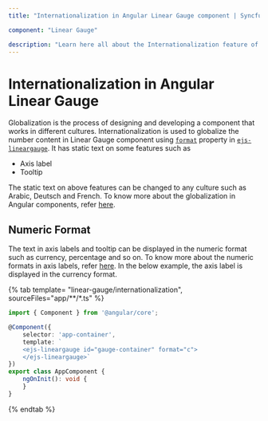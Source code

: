 ```yaml
---
title: "Internationalization in Angular Linear Gauge component | Syncfusion"

component: "Linear Gauge"

description: "Learn here all about the Internationalization feature of Syncfusion Angular Linear Gauge component and more."
---
```


# Internationalization in Angular Linear Gauge

Globalization is the process of designing and developing a component that works in different cultures. Internationalization is used to globalize the number content in Linear Gauge component using [`format`](../api/linear-gauge/label/#format) property in [`ejs-lineargauge`](../api/linear-gauge/linearGaugeModel/).  It has static text on some features such as

* Axis label
* Tooltip

The static text on above features can be changed to any culture such as Arabic, Deutsch and French. To know more about the globalization in Angular components, refer [here](https://ej2.syncfusion.com/angular/documentation/common/internationalization/).

## Numeric Format

The text in axis labels and tooltip can be displayed in the numeric format such as currency, percentage and so on. To know more about the numeric formats in axis labels, refer [here](axis/#displaying-numeric-format-in-labels). In the below example, the axis label is displayed in the currency format.

{% tab template= "linear-gauge/internationalization", sourceFiles="app/**/*.ts" %}

```typescript
import { Component } from '@angular/core';

@Component({
    selector: 'app-container',
    template: `
    <ejs-lineargauge id="gauge-container" format="c">
    </ejs-lineargauge>`
})
export class AppComponent {
    ngOnInit(): void {
    }
}
```

{% endtab %}
